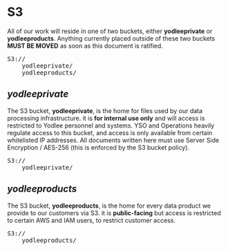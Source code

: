 S3
==============
All of our work will reside in one of two buckets, either **yodleeprivate** or **yodleeproducts**.
Anything currently placed outside of these two buckets **MUST BE MOVED** as soon as this document is ratified.

<pre>
S3://
	yodleeprivate/
	yodleeproducts/
</pre>

## *yodleeprivate*
The S3 bucket, **yodleeprivate**, is the home for files used by our data processing infrastructure.
it is **for internal use only** and will access is restricted to Yodlee personnel and systems.
YSO and Operations heavily regulate access to this bucket, and access is only available from certain whitelisted IP addresses.
All documents written here must use Server Side Encryption / AES-256 (this is enforced by the S3 bucket policy).

<pre>
S3://
	yodleeprivate/
</pre>

## *yodleeproducts*
The S3 bucket, **yodleeproducts**, is the home for every data product we provide to our customers via S3.
it is **public-facing** but access is restricted to certain AWS and IAM users, to restrict customer access.

<pre>
S3://
	yodleeproducts/
</pre>


